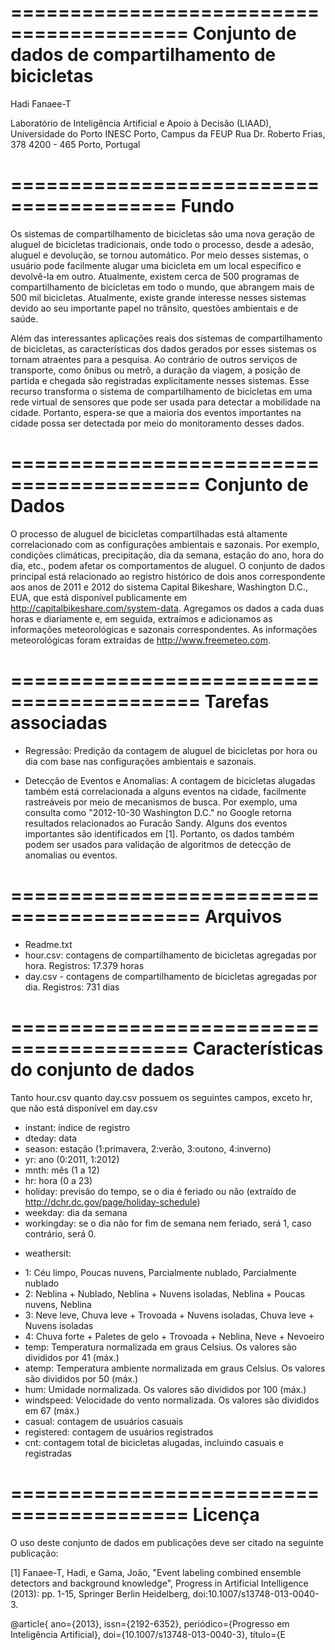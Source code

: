 =========================================
Conjunto de dados de compartilhamento de bicicletas
=========================================

Hadi Fanaee-T

Laboratório de Inteligência Artificial e Apoio à Decisão (LIAAD), Universidade do Porto
INESC Porto, Campus da FEUP
Rua Dr. Roberto Frias, 378
4200 - 465 Porto, Portugal


========================================
Fundo
==========================================

Os sistemas de compartilhamento de bicicletas são uma nova geração de aluguel de bicicletas tradicionais, onde todo o processo, desde a adesão, aluguel e devolução, se tornou automático. Por meio desses sistemas, o usuário pode facilmente alugar uma bicicleta em um local específico e devolvê-la em outro. Atualmente, existem cerca de 500 programas de compartilhamento de bicicletas em todo o mundo, que abrangem mais de 500 mil bicicletas. Atualmente, existe grande interesse nesses sistemas devido ao seu importante papel no trânsito, questões ambientais e de saúde.

Além das interessantes aplicações reais dos sistemas de compartilhamento de bicicletas, as características dos dados gerados por esses sistemas os tornam atraentes para a pesquisa. Ao contrário de outros serviços de transporte, como ônibus ou metrô, a duração da viagem, a posição de partida e chegada são registradas explicitamente nesses sistemas. Esse recurso transforma o sistema de compartilhamento de bicicletas em uma rede virtual de sensores que pode ser usada para detectar a mobilidade na cidade. Portanto, espera-se que a maioria dos eventos importantes na cidade possa ser detectada por meio do monitoramento desses dados.

==========================================
Conjunto de Dados
===========================================
O processo de aluguel de bicicletas compartilhadas está altamente correlacionado com as configurações ambientais e sazonais. Por exemplo, condições climáticas, precipitação, dia da semana, estação do ano, hora do dia, etc., podem afetar os comportamentos de aluguel. O conjunto de dados principal está relacionado ao registro histórico de dois anos correspondente aos anos de 2011 e 2012 do sistema Capital Bikeshare, Washington D.C., EUA, que está disponível publicamente em http://capitalbikeshare.com/system-data. Agregamos os dados a cada duas horas e diariamente e, em seguida,
extraímos e adicionamos as informações meteorológicas e sazonais correspondentes. As informações meteorológicas foram extraídas de http://www.freemeteo.com.

==========================================
Tarefas associadas
============================================

- Regressão:
Predição da contagem de aluguel de bicicletas por hora ou dia com base nas configurações ambientais e sazonais.

- Detecção de Eventos e Anomalias:
A contagem de bicicletas alugadas também está correlacionada a alguns eventos na cidade, facilmente rastreáveis ​​por meio de mecanismos de busca.
Por exemplo, uma consulta como "2012-10-30 Washington D.C." no Google retorna resultados relacionados ao Furacão Sandy. Alguns dos eventos importantes são
identificados em [1]. Portanto, os dados também podem ser usados ​​para validação de algoritmos de detecção de anomalias ou eventos.

==========================================
Arquivos
===========================================

- Readme.txt
- hour.csv: contagens de compartilhamento de bicicletas agregadas por hora. Registros: 17.379 horas
- day.csv - contagens de compartilhamento de bicicletas agregadas por dia. Registros: 731 dias

=========================================
Características do conjunto de dados
==========================================
Tanto hour.csv quanto day.csv possuem os seguintes campos, exceto hr, que não está disponível em day.csv

- instant: índice de registro
- dteday: data
- season: estação (1:primavera, 2:verão, 3:outono, 4:inverno)
- yr: ano (0:2011, 1:2012)
- mnth: mês (1 a 12)
- hr: hora (0 a 23)
- holiday: previsão do tempo, se o dia é feriado ou não (extraído de http://dchr.dc.gov/page/holiday-schedule)
- weekday: dia da semana
- workingday: se o dia não for fim de semana nem feriado, será 1, caso contrário, será 0.
+ weathersit:
- 1: Céu limpo, Poucas nuvens, Parcialmente nublado, Parcialmente nublado
- 2: Neblina + Nublado, Neblina + Nuvens isoladas, Neblina + Poucas nuvens, Neblina
- 3: Neve leve, Chuva leve + Trovoada + Nuvens isoladas, Chuva leve + Nuvens isoladas
- 4: Chuva forte + Paletes de gelo + Trovoada + Neblina, Neve + Nevoeiro
- temp: Temperatura normalizada em graus Celsius. Os valores são divididos por 41 (máx.)
- atemp: Temperatura ambiente normalizada em graus Celsius. Os valores são divididos por 50 (máx.)
- hum: Umidade normalizada. Os valores são divididos por 100 (máx.)
- windspeed: Velocidade do vento normalizada. Os valores são divididos em 67 (máx.)
- casual: contagem de usuários casuais
- registered: contagem de usuários registrados
- cnt: contagem total de bicicletas alugadas, incluindo casuais e registradas

=========================================
Licença
===========================================
O uso deste conjunto de dados em publicações deve ser citado na seguinte publicação:

[1] Fanaee-T, Hadi, e Gama, João, "Event labeling combined ensemble detectors and background knowledge", Progress in Artificial Intelligence (2013): pp. 1-15, Springer Berlin Heidelberg, doi:10.1007/s13748-013-0040-3.

@article{
ano={2013},
issn={2192-6352},
periódico={Progresso em Inteligência Artificial},
doi={10.1007/s13748-013-0040-3},
título={E
